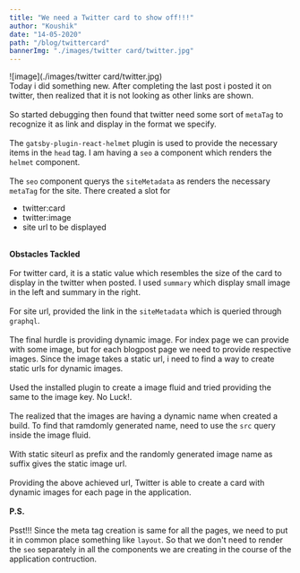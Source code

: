 ```yaml
---
title: "We need a Twitter card to show off!!!"
author: "Koushik"
date: "14-05-2020"
path: "/blog/twittercard"
bannerImg: "./images/twitter card/twitter.jpg"
---
```

![image](./images/twitter card/twitter.jpg)  
Today i did something new. After completing the last post i posted it on twitter, then realized that it is not looking as other links are shown.  
\
So started debugging then found that twitter need some sort of `metaTag` to recognize it as link and display in the format we specify.  
\
The `gatsby-plugin-react-helmet` plugin is used to provide the necessary items in the `head` tag. I am having a `seo` a component which renders the `helmet` component.  
\
The `seo` component querys the `siteMetadata` as renders the necessary `metaTag` for the site. There created a slot for 
<br/>
- twitter:card
- twitter:image
- site url to be displayed  

\
**Obstacles Tackled**  
\
For twitter card, it is a static value which resembles the size of the card to display in the twitter when posted. I used `summary` which display small image in the left and summary in the right.  
\
For site url, provided the link in the `siteMetadata` which is queried through `graphql`.  
\
The final hurdle is providing dynamic image. For index page we can provide with some image, but for each blogpost page we need to provide respective images. Since the image takes a static url, i need to find a way to create static urls for dynamic images.  
\
Used the installed plugin to create a image fluid and tried providing the same to the image key. No Luck!.  
\
The realized that the images are having a dynamic name when created a build. To find that ramdomly generated name, need to use the `src` query inside the image fluid.  
\
With static siteurl as prefix and the randomly generated image name as suffix gives the static image url.  
\
Providing the above achieved url, Twitter is able to create a card with dynamic images for each page in the application.  
\
**P.S.**  
\
Psst!!! Since the meta tag creation is same for all the pages, we need to put it in common place something like `layout`. So that we don't need to render the `seo` separately in all the components we are creating in the course of the application contruction.
